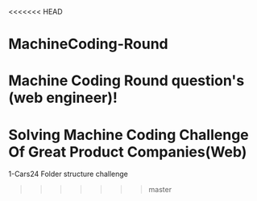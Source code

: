 <<<<<<< HEAD
# MachineCoding-Round
Machine Coding Round question's (web engineer)!
=======
# Solving Machine Coding Challenge Of Great Product Companies(Web)

1-Cars24 Folder structure challenge
>>>>>>> master
